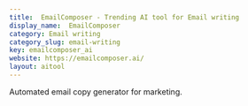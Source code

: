 ```yaml
---
title:  EmailComposer - Trending AI tool for Email writing
display_name:  EmailComposer
category: Email writing
category_slug: email-writing
key: emailcomposer_ai
website: https://emailcomposer.ai/
layout: aitool
---
```


Automated email copy generator for marketing.
